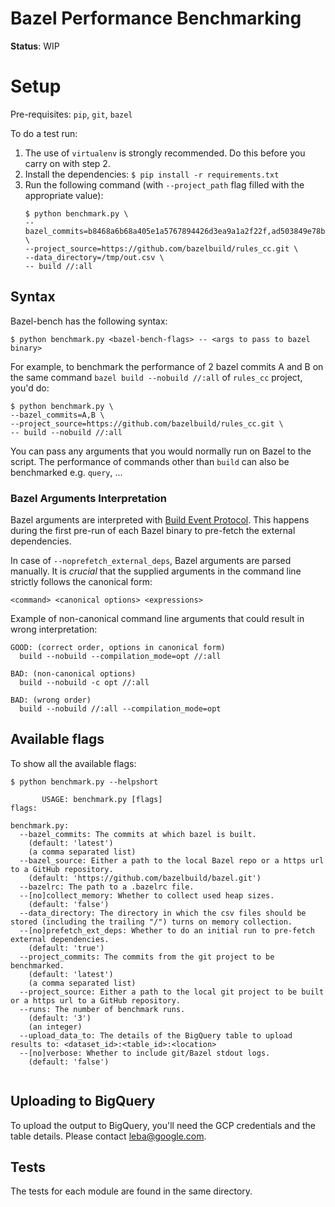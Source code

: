 # Bazel Performance Benchmarking

**Status**: WIP

# Setup

Pre-requisites: `pip`, `git`, `bazel`

To do a test run:

1.  The use of `virtualenv` is strongly recommended. Do this before you carry on
    with step 2.
2.  Install the dependencies: `$ pip install -r requirements.txt`
3.  Run the following command (with `--project_path` flag filled with the
    appropriate value):
    ```
    $ python benchmark.py \
    --bazel_commits=b8468a6b68a405e1a5767894426d3ea9a1a2f22f,ad503849e78b98d762f03168de5a336904280150 \
    --project_source=https://github.com/bazelbuild/rules_cc.git \
    --data_directory=/tmp/out.csv \
    -- build //:all
    ```

## Syntax

Bazel-bench has the following syntax:

```
$ python benchmark.py <bazel-bench-flags> -- <args to pass to bazel binary>

```

For example, to benchmark the performance of 2 bazel commits A and B on the same command `bazel build --nobuild //:all` of `rules_cc` project, you'd do:

```
$ python benchmark.py \
--bazel_commits=A,B \
--project_source=https://github.com/bazelbuild/rules_cc.git \
-- build --nobuild //:all
```

You can pass any arguments that you would normally run on Bazel to the script. The performance of commands other than `build` can also be benchmarked e.g. `query`, ...

### Bazel Arguments Interpretation

Bazel arguments are interpreted with [Build Event Protocol](https://docs.bazel.build/versions/master/build-event-protocol.html). This happens during the first pre-run of each Bazel binary to pre-fetch the external dependencies.

In case of `--noprefetch_external_deps`, Bazel arguments are parsed manually. It is _crucial_ that the supplied arguments in the command line strictly follows the canonical form:

```
<command> <canonical options> <expressions>
```

Example of non-canonical command line arguments that could result in wrong interpretation:

```
GOOD: (correct order, options in canonical form)
  build --nobuild --compilation_mode=opt //:all

BAD: (non-canonical options)
  build --nobuild -c opt //:all

BAD: (wrong order)
  build --nobuild //:all --compilation_mode=opt
```

## Available flags

To show all the available flags:

```
$ python benchmark.py --helpshort

       USAGE: benchmark.py [flags]
flags:

benchmark.py:
  --bazel_commits: The commits at which bazel is built.
    (default: 'latest')
    (a comma separated list)
  --bazel_source: Either a path to the local Bazel repo or a https url to a GitHub repository.
    (default: 'https://github.com/bazelbuild/bazel.git')
  --bazelrc: The path to a .bazelrc file.
  --[no]collect_memory: Whether to collect used heap sizes.
    (default: 'false')
  --data_directory: The directory in which the csv files should be stored (including the trailing "/") turns on memory collection.
  --[no]prefetch_ext_deps: Whether to do an initial run to pre-fetch external dependencies.
    (default: 'true')
  --project_commits: The commits from the git project to be benchmarked.
    (default: 'latest')
    (a comma separated list)
  --project_source: Either a path to the local git project to be built or a https url to a GitHub repository.
  --runs: The number of benchmark runs.
    (default: '3')
    (an integer)
  --upload_data_to: The details of the BigQuery table to upload results to: <dataset_id>:<table_id>:<location>
  --[no]verbose: Whether to include git/Bazel stdout logs.
    (default: 'false')


```

## Uploading to BigQuery

To upload the output to BigQuery, you'll need the GCP credentials and the table details. Please contact leba@google.com.

## Tests

The tests for each module are found in the same directory.
